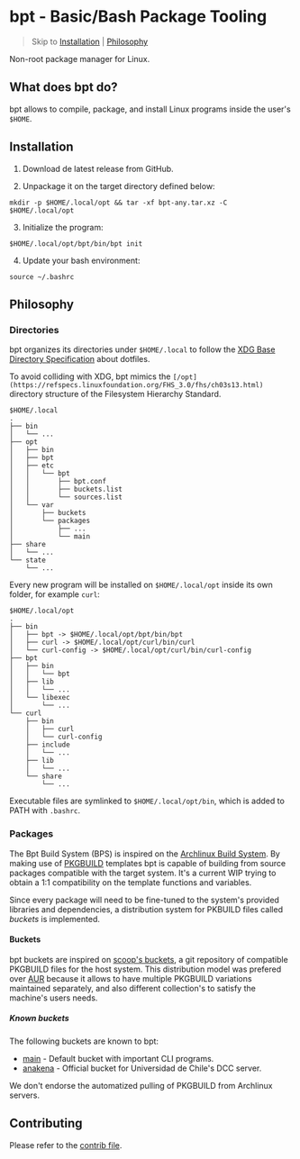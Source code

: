 # bpt - Basic/Bash Package Tooling

> Skip to [Installation](#installation) | [Philosophy](#philosophy)

Non-root package manager for Linux.

## What does bpt do?

bpt allows to compile, package, and install Linux programs inside the user's `$HOME`.

## Installation

1. Download de latest release from GitHub.

2. Unpackage it on the target directory defined below:
```
mkdir -p $HOME/.local/opt && tar -xf bpt-any.tar.xz -C $HOME/.local/opt
```

3. Initialize the program:
```
$HOME/.local/opt/bpt/bin/bpt init
```

4. Update your bash environment:
```
source ~/.bashrc
```

## Philosophy

### Directories

bpt organizes its directories under `$HOME/.local` to follow the [XDG Base Directory Specification](https://specifications.freedesktop.org/basedir-spec/basedir-spec-latest.html) about dotfiles.

To avoid colliding with XDG, bpt mimics the `[/opt](https://refspecs.linuxfoundation.org/FHS_3.0/fhs/ch03s13.html)` directory structure of the Filesystem Hierarchy Standard.

```
$HOME/.local
.
├── bin
│   └── ...
├── opt
│   ├── bin
│   ├── bpt
│   ├── etc
│   │   └── bpt
│   │       ├── bpt.conf
│   │       ├── buckets.list
│   │       └── sources.list
│   └── var
│       ├── buckets
│       └── packages
│           ├── ...
│           └── main
├── share
│   └── ...
└── state
    └── ...

```

Every new program will be installed on `$HOME/.local/opt` inside its own folder, for example `curl`:

```
$HOME/.local/opt
.
├── bin
│   ├── bpt -> $HOME/.local/opt/bpt/bin/bpt
│   ├── curl -> $HOME/.local/opt/curl/bin/curl
│   └── curl-config -> $HOME/.local/opt/curl/bin/curl-config
├── bpt
│   ├── bin
│   │   └── bpt
│   ├── lib
│   │   └── ...
│   └── libexec
│       └── ...
└── curl
    ├── bin
    │   ├── curl
    │   └── curl-config
    ├── include
    │   └── ...
    ├── lib
    │   └── ...
    └── share
        └── ...

```

Executable files are symlinked to `$HOME/.local/opt/bin`, which is added to PATH with `.bashrc`.

### Packages

The Bpt Build System (BPS) is inspired on the [Archlinux Build System](https://wiki.archlinux.org/title/Arch_build_system).
By making use of [PKGBUILD](https://wiki.archlinux.org/title/PKGBUILD) templates bpt is capable
of building from source packages compatible with the target system. It's a current WIP trying to obtain
a 1:1 compatibility on the template functions and variables.

Since every package will need to be fine-tuned to the system's provided libraries and dependencies,
a distribution system for PKBUILD files called *buckets* is implemented.

#### Buckets

bpt buckets are inspired on [scoop's buckets](https://github.com/ScoopInstaller/Scoop/wiki/Buckets), a git repository
of compatible PKGBUILD files for the host system. This distribution model was prefered over [AUR](https://wiki.archlinux.org/title/Arch_User_Repository)
because it allows to have multiple PKGBUILD variations maintained separately, and also different collection's to
satisfy the machine's users needs.

##### Known buckets

The following buckets are known to bpt:

* [main](https://github.com/bpt-org/main) - Default bucket with important CLI programs.
* [anakena](https://github.com/tvillega/dcc-tools/tree/bpt) - Official bucket for Universidad de Chile's DCC server.

We don't endorse the automatized pulling of PKGBUILD from Archlinux servers.

## Contributing

Please refer to the [contrib file](CONTRIBUTING.md).
